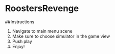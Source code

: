 # RoostersRevenge
##Instructions 
1. Navigate to main menu scene
2. Make sure to choose simulator in the game view
3. Push play
4. Enjoy!
